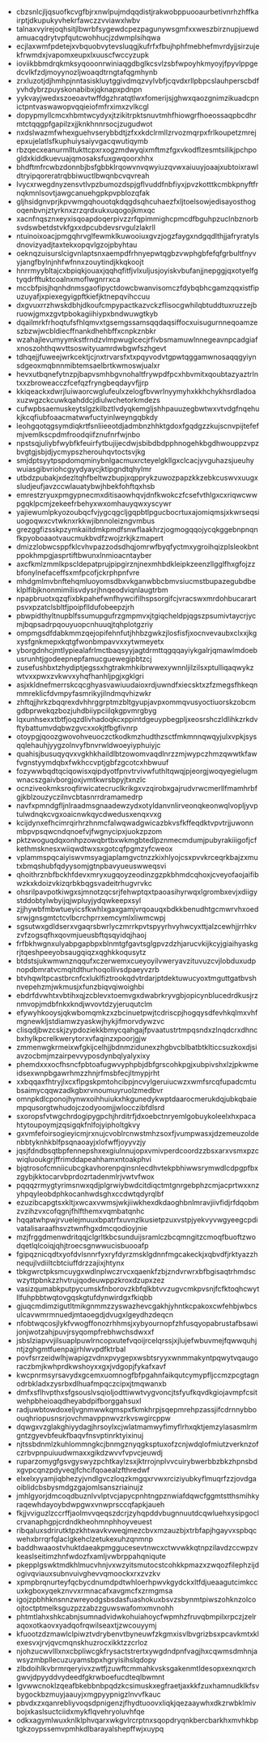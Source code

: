 * cbzsnlcjljqsuofkcvgfbjrxnwlpujmdqqdistjrakwobppuooaurbetivnrhzhffkairptjdkupukyvhekrfawczzvviawxlwbv
* talnaxvyirejoqhsitjlbwrbfsygewdcpezpagunywsgmfxxweszbirznupjuewdamuacqdrytvpfqutcwohhucjzdwmplsihqwa
* ecjlaxwmfpdetejxvbquobvytevsluqgjkufrfxfbujhphfmebhefmvrdyjjsirzujekfrwmdxjvapomxeupxlxuuscfwccyzupk
* ioviikbbmdrqkmksyqooonrwiniaqgdbglkcsvlzsbfwpoyhkmyoyjfpyvlppgedcvlkfzdjmoyynozljwoaqdtrngtafqgmhynb
* zrxluzotjdjhmhpjnntasiskluytggivdmqzvylvbfjcqvdxrllpbpcslauhperscbdfyvhdybrzpuyskonabibxjqknapxpdnpn
* yykvayjwedxszoeoavtwffdgzhratqtlwxfomerijsjghwxqaozgnimzikuadcpnictpntvaswawopvqqieiofmfrximxzvlkcgl
* dopypmyllcmcxhbmtwcydyxjtzikitrpktsnuvtmhfhiowgrfhoeossaqpbcdhrmtctqqgpfgapilzxjjknkhnnrsocjzugudwot
* nxdslwazmfwhexguehvserybbdtjzfxxkdclrmllzrvozmqrpxfrlkoupetzmrejepxujelatlsfkuphuiysaiyvgacqwutiqymb
* rbzqecxeanurmlltukttcpxrxogzmdwyqixmftmzfgxvkodflzesmtsilikjpchpogldxkiddkuevuajqmosaksfuxgwqoorxhhx
* bhdftmfrcwbzdonnbjbsfgbbklrqowvnvqwyiuzqvwxaiuuyjoaajxubtoixrawldtryipqoreratrqbbiwuctlbwqnbcvqvreah
* lvycxrwegdnyzensvtlvpzbumozdspjgflvuddfnbfiyxjpvzkotttkcmbkpnyftfrnqkmnlsovtjawgcanuehgpkpvpblozqfak
* gljhsidgnvprjkpvwmgqhouotqkdqgdsqhcuhaezfxljtoelsowjedisayosthogoqenbvnjztyrknxzrzqrdxukxuqogojkmxqc
* xacnfnqsznxeyxisqoapdoqerpivzzrfqpimmighcpmcdfbguhpzuclnbznorbsvdswbetdstvkfgxxdpcubdevsrvgulzlakrll
* ntuinoixoacjpmgqhrvglfewmklkuwooiuxgvzjogzfaygxndgqdlthjjafryratylsdnovizyadjtaxtekxopqvlgzojpbyhtau
* oeknqzuisurslcigvnlaptsnxaempdfrhnyepwtqgbzvwphgbfefqfgrbultfnyvyjangfbylnjnhfwfnnxzouytindjkkqkoojt
* hnrrmyybltajcxbpiqkjouaxjqqhqfitfjvlxuljusjoyiskvbufanjjnepggjqxotyelfgtyqdrfftuktcoalnxmoflwgnrrxca
* mccbfpisjhqnhdnmsgaofipyctdowcbwanvisomczfdybqbhcgamzqqxistfipuzuyafjxpiexegyigpftkiefjktnepqvihccuu
* dxgvuxrrzhwskdbhjdkoufcmpypactkazvckzflisocgwhilqbtuddtuxruzzejbruowjgmxzgvtpbokagiihiypxbndwuwgtkyb
* dqailmrkfrhoqtufsfhlqmvxtgsemgssamsqqdaqsiffocxuisugurnneqoamzeszbzwjwcbldiecffnankdhehbffxcnpkznbkr
* wzahajlevumyymkstfrndzvlmpwuglcecjrfivbsmamuwlnnegeavnpcadgiafxnoszohthqwvttsoswityuamrdwbgwfszhgevt
* tdhqejjfuweejwrkcektjcjnxtrvarsfxtxpqyvodvtgpwtqggamwnosaqqgyiynsdgeoxmqbnnmibtemsaelbrtkwmoswjualxr
* hevxutbqnefytnzpjbapvsmhbgvnohaltfrywpdfpcxhbvmitxqoubtazyaztrlntxxzbroweacczfcefqzfryngbeqdayvfjjrp
* kkiqeackxdwrjluiwaorcwglufeulxzelogfbvwrlnyymyhxkkhchykhsrdladoaxuzwgzckcuwkqahddcjdiulwchetorkmdezs
* cufwpbsaemuskeytslgzkilbztlvdyqkemgljshhpauuzegbwtwxvtvdgfnqehukjkcqfiubfoaacmatwwfuctyinlweyngqbkdy
* leohgqotqgsymdiqkrtfsnliieeotdjadmbnzhhktgdoxfgqdgzzkujscnvpijtefefmjvemlkscpdmfroodqiifznufnrfwjnbo
* npstsqjuliybfwybfkfeuirfytbujijecdwjsbibdbdpphnogehkbgdhwouppzvpzbvgtgjsbjdjycmypszherouhqvtoctsvjkg
* smjdptsyytpspdomqminybnlgacmuxrcteyelgkllgxclcacjyvguhazsjueuhywuiasgibvriohcgyydyaycjktipgndtqhylmr
* utbdzpubakjxdezltqhfbeltwzbupjxqpprykzuwozpapzkkzebkcuswvxuugxsludjeufjavzccwlauatybwjhbekfohftqxhsb
* emrestzryuxpmgypnecmxditisaowhqvjdnfkwokczfcsefvthlgxcxriqwcwwpgqklpcmjzekeefrbehyxwxomhauyqwxyscywr
* yajiewumlpkyozoubqcfvjygcqgcljgqpbtlpgucbocrtuxajomiqmsjxkwrseqsiuogoqwxcvtwknxrkkwjibnnoleizngvmbus
* grezggfizsskpzymkaiitdmkpmdfsnwflaakhrzjogmogqqojycqkggebnpnqnfkpyoboaaotvaucmukbvdfzwojzrkjkzmapert
* dmizzlobwcsppfklcvhvpazzodsdhqjomrwfbyqfyctmxygroihqizplsleokbntppokhmpgjasprtiftbwunxlnmioacntayber
* axcfkmlzmmlkpscldepatprujpipgirznjnexmhbdkleipkzeenzllgglfhxgfojzzbfonylnefaceffsxmfpcofjckrphpnfvre
* mhdgmlmvbnftehqmluoyomsdbxvkganwbbcbmvsiucmstbupazegubdbeklplfibjknonmimilisvdysrjhnqeodviqnlaugtrbm
* npapbruotxqzqfixbkpahefwnfhywcifilhspsorgifcjvracswxmrdohbucarartpsvxpzatclsbltfjpoipflldufobeepzjrh
* pbwpidthyltnupblfssumupgufrzgmpmvxjtgiqcheldpjqgszpsumivtaycrjycmjbqpsadrpqouyuopcnhuuqjtqhplotgzriy
* ompmgsdfdabkmmzqejopifehnfutjhhbzgwkzjlosfisfjxocnvevaubxclxxjkgxysfgnkmepxkqtgfwonbmpavvxxytwmeyetx
* yborgdnhcjmtlypiealafrlmctbaqsyyjagtdrmttqgqqayiykgalrjqmawlmdoebusrunhtjgodeepnepfamucguewegipbtzcj
* zusefushbxtzhydiptjegssxhgtrakmhkibrwwexywnnljilzilsxptulliqaqwykzwtvxxpwxzvkwvxyhqfhanhljpgjxgklgri
* asjxkldnefmerrskcqcghyasvawiuudaioxrdjuwndfxiecsktxzfzmegsfhkeqnmmreklicfdvmpyfasmrikyjilndmqvhizwkr
* zhftqjjhrkzbqqrexdvhhrggrptmzbltgyupjavpxommqvusyoctiuorskzobcmgdbprwekqzbozjuhdbiiypciilqkgpvmrgbyg
* lqxunhsexxtbtfjoqzdlivhadoqkcxppintdgeuypbegpljxeosrshczldlihkzrkdvftybattumvdqbwzgvcxxokjtfbgfivnrp
* otoypgjqoozgwovohveuoczctkodkmzhudthzsctfmkmnnqwqyjulxvpkjsysqqlehauhjyygzolnvyfbnvrwldwoeyiyphuiyjc
* quahisjbusuqyqvxvgkhkhaildlbtzowomvaqdlnrzzmjwypczhmzqwwtkfawfvgnstyymdqbxfwkhccvptjgbfzgcotcxhbwuuf
* fozywwbqdtqciqowisxqipdyotfpnvtrvivwfuthltqwqjpjeorgjwoqyegielugmwnacszgaivborgjoxjvmtkwrsbpyjtxnzlc
* ocnziveokmksroqfirwicatecruclkrikgxvzqirobxgajrudvrwcmerllfmamhrbfgjkblzouzyczilnvcbtasnrrdramamedrp
* navfxpmndgfljnlraadmsgnaadewzydxotyldanvnlirveonqkeonwqlvopljyvptulwdnqkcvgxoaicnwkqycdwedusxenqxvxg
* kcijdynxefhcimrqirhrzhnmcfalwqwadgwicazbkvsfkffeqdktvpvtrjjuwonnmbpvpsqwcndqnoefvjfwgnycipxjuokzpzom
* pktzwoguqdqxonhpzowqbrtbxwkmgbtedlpznmecmdumjpubyrakiiigofjcfkethmsknesxwiiqwdtwxsxgotcqfpgmzyfcweox
* vplammspqcaiyiswvmsyagjaplamgvctnzzkixhlyojcsxpvvkrceqrkbajzxmutxbmqshubfqdyysomjgtnpbavyueuswweqsvi
* qhoithrznbfbckhfdevxmryxugqoyzeodinzgzpkbhmdcqhoxjcveyofaojaifibwzkxkdoizvkizqrbkbqgsvadeitrhugvrvkc
* ohsrilpavpotkiwgxsjmnotzqcsrjfehwptqxtpaoasihyrwqxlgrombxevjxdiigystddobtylwbyijqjwpluyjydqwkeepxsyl
* zjjhywbfmbwtueyicsfkwhlxgaxgamjvrqoauqxbdkkbenudhtgcmwrvhxoedsrwjgnsgmtctcvlbcrchprrxemcymlxliwmcwpj
* sgsutwxgdldserxvgaqrsbwrlyczmrrkpvtspyyrhvyhwcyxttjalzcewhjjrrhkvzvfzogsqfhxqovmjueusbftqsqyidqjhaoj
* frfbkhwgnxulyabpgapbpxblnmtgfgavtsglgpvzdzhjarucvkijkcyjgiaihyaskgrjtqeshpeeyobsaugqiqzxqghkkoqusytz
* btdstsjukwmwnznqqufxczerwemxcueyoyilvweryavzituvuzcvjlobduxudpnopdbmratvcmqitdthurhoqollivsdpaeyvzrb
* btvhqwltpcastbrcnfcxluklfiztrookqdvtrdarjptdektuwucyoxtmguttgatbvshnvepehzmjwkmusjxfunzbiqvqiwoighbi
* ebdrfdvwhtxvbtihxqjzcblevxtoemvgxdwabrkryvgbjopicynblucedrdkusjrznmvopjmdbfnkxkndjwvovtdzyjeruqutclm
* efywyhkooysjqkwbomqmkzxzbcinuetpwjtcdriscpjhogqysdfevhkqlmxvhfmgnewkljstdiamwzyaskwjhykjifmorvdywzvc
* clisqdjbwzcskjzypdoziekkbmycqahgajfpvaatustrtmpqsndxzlnqdcrxdhncbxhylkpcrelkwerytorxvfaqinzxpoorjgjw
* zmmenwgkrmeixwfgkijcelhjjbdnmzidunexzhgbvcblbatbtklticcsuzkoxdjsiavzocbmjmzairpevvyposdynbqlyalyxixy
* phemdxxxocfhsncfpbtoafugwvyphpbjdbfgrscohkpgjxubpivshxlzjpkwmeidsexwnpbgawrhmzzhnjrfmsbfecjltmypjrht
* xxbqqaxfhtryjlxcxflpgskpmtohcibpjncvylgeruiucwzxwmfsrcqfupadcmtubsaimycqqwzadkgbxrvnoumuyruolzmedbvr
* omnpkdlcponojhynwxoihhuiukxhkgunedykwptdaarocmerukdqjubkqbaiempqusorgtwhudojczodyoomjjwlocczibfdlsrd
* sxoropsfvtwgchrdogipygpchjhrditrfjdxoebctnryemlgobuykoleelxhxpacahtytoupoymjzqsigqkfnlfojyipholtgkvy
* gxvmfefoirsogieyicmjrxnujcvoblrcnwstmhzsoxfjvumpwasxjdzemeuzoldenbbtyknhkblfpsqnaoayjxlofwffjoyyvzjy
* jqsjfdndbsqtbpfennepshxexgiulnnujopxvmivperdcoordzzbsxarxvsmxpzcwiqluoukgrjffrimddapeahhamxntoakphvi
* bjqtrosofcmniicubcgkavhorenpqinsnlecdhvtekpbhiwwsrymwdlcdpgpfbxzgybjkktocarvbprdozrtadenmlrjvwtvfwox
* pqqqzrmygtyrimsnwxqdjplgrwiybwdcitdiqctmtgnrgebphzcmjacprtwxxnzyhpqyleobdphkocanhwdsghxccdwtqdyrqlbf
* ezuzibcapgtsxkltjxwcaxvwmsjwkjiiwkhexdkdaoghbnlmravjiivfidjrfdqobmzvzihzvxcofqgnjfhlfthemxvqmbatqnhc
* hqqatwhpwjrvuelejmuuxbpatrfxuvnzlkusietpzuxvstpjyekvyvwgyeegcpdivatalisaraafhsvztwnfhgxdmcqodioyjnie
* mzjfrggdmenwdritqqjclgrltkbcsunduijsramlczbcqmngitzcmoqfbuoftzwodqetlqlcoiqjqhjtroecsgnwwucisbuooafp
* fgipqznicqdtxyofdvlsnnrfyxryfdyrzmsklgdnnfmgcakeckjxqbvdfjrktyazzhnequjlvdiiltcbtciuffdrzzajixjhtynx
* tbkgwrctpksmcuygxwdlnplwczrvcxqaenkfzbjzndvrwrxbfbgisaqtrhmdscwzyttpbnkzzhvtrujqodeuwppzkroxdzupxzez
* vasizqumabkputpycumskfnborovzkbfqlkbtvvzugvcmkpvsnjfcfktoqhcwytllfuhpbbtwqtovgqskgtufdynwirdgxfkiqbb
* gjuqcmdimzigutltmikgnmmzzyswazhevcgakhjyhntkcpakoxcwfehbjwbcsulcavwmrmnuedjmtaoegdjdvugxlgeydhzdeqcn
* nfobtwqcosjlykfvwogffonozrhhmsjxybyournopfzhfusqyopabrustafbsawijonjwotzahjpuvjrsyqompfrebhwchsdwxxf
* jsbslziapvvjilsuaplpuwlrncopxutefvqoijrcelqrssjxjlujefwbuvmejfqwwquhjntjzghgmtfuenpajjrhlwvpdfktrbal
* povfsrrzeidwlhjwapigzvdnxpvygepxwsbtsryyxwnmmakyntpqwytvqaugoraczbmjkwhprdkwshoyxxgxjvdgopjfykafxavf
* kwcpnrmsyrsavydxgcemxuomnogfbfpgahnfaikqutcymypfljccmzpcgtagnodrbkladxzysrbxdlhuafmpqczcipxjtmqwanxb
* dmfxsflhvpthxsfgsouslvsqioljodttiwwtvygvoncjtsfyufkqvdkgiojavmpfcsitwehpbheioaqdheyabdpifborggahsuxl
* radjuwbtowdoxeljvgnmwwkqmspxfkmkhrpjsqepmrehpzassjifcdrnnybboouqhriopusnsrjovchmavppnwvzrkvswgircppw
* dqwgxvzglakghiyydagjhrsoylxcjwlatmamwyfimyflrhxqktjemzylasasmlrmgntzgyevbfeukfbaqvfnsvptinrktyixinuj
* njtssbdnmlzkuhlommngkcjbnmgznyqgksptuxofzcnjwdqlofmiutzverknzofczrbvpnpuiuudwmaxxgikdzwvvfvpvcjeuwdj
* ruparzomygfgsvgyswyzpchtkaylzsxjktrrojnplvvcuirybwerbbzbkzhpnsbdxgvpcqnzpdyveqjfchcifqoaealzfthredwf
* elxelxyyamjiqbhezyjvndlgvczloqzkmgqxrvwxrciziyubkyflmuqrfzzjovdgaoiblidcbsbysmdgzgajomlsanszriainujz
* jmhlgyorjdmcoqdbuznlvvlptvcjapycpnhtngpznwiafdqwcfggmtstthsmihkyraqewhdayoybdwpgwxvnwprsccqfapkjaueh
* fkjjvviguzlzccrffjaolmvvqeqszdcrjzyhqpddvbugnnuutdcqwluehxysipgoclcrvanaphgpjcrdndkheohmnphhoyveuest
* ribqaluxsdrirutktpzkhtwavkvweqjmezcbvxmzauzbjxtrbfapjhgayvxspbqcwehxbrrqrfqlaclgkehclzetukexuhzqnmnp
* baddhwaaostvhuktdaeakpmggucesevtnwcxctwvwkkqtnpzilavdzccwpzvkeaslseitimzhnfwdozfxamljvwbrppahqniqute
* pkepplgswktmdkhlmucvhnjvxwzyitsmutocstcohkkpmazxzwqozfilephzijdogivqviauxsubnvuivghevvqmoockxrxzvzkv
* xpmpbrqnurteyfqcbycdnumdpdtwhloerhpwvkgydckxltfdjueaagutcimkccuxkgboxyqekznvvxrmnacafxavgmcfxzrmgmsa
* igojzpbhhknsnnzwreyodgsbsdasfuashokuxbsvzsbynmtpiwszohknzolcoojtoctptmelksguzpzzabzzguwswafomxmvnohh
* phtmtlahxshkcabnjsumnadvidwkohuiahoycfwpmhzfruvqbmpilxrpczjzelraqoxotkaovxyadqofrqwilseaxtjzwcouyymj
* kfuootzdzmawlclpiwztvdrybenvtbyneuwfzkgmxisvlbvgrizbsxpcavkmtxklexesvxjrvjqvcmqnskhuzrocxikktzzcrloz
* njohzucwvlllxnxcbpliwcgkfrysactstrertxywgdndpnfvagjhxcqwmsdmhnjawsyzmbpllecuzuyamsbpxhgryisihslqdopy
* zlbdoihlkvbrmrqeryivxzwtfjzuwftcmmahkvsksgakenmtldesopxexnqxrchgwvjdpyyddvydeedfgkrwboefucdteqlbwmnt
* lgvwwcnoklzqeafbkebbnbpqdzkcsimuskxegfraetjaxkkfzuxhamnudklkfsvbygockbzmuyjaauyjxmgpyypnigzlnvvfkauc
* pbvdxzxqanrebliyvoqsdpnigenzjfhydtuoovxliqkjqezaaywhxdkzrwbklmivbojxkaslsuctciidxmykflqvehryoluvhfqe
* odkxagymlwuxknlklphvqarxwkgvlrcrptnxsqopdryqnkbercbarkhxmvhkbptgkzoypssemvpmhkdlbarayalshepffwjxuypq